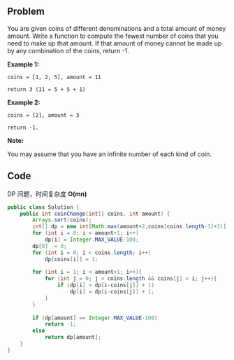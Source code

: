 ## Problem
You are given coins of different denominations and a total amount of money amount. Write a function to compute the fewest number of coins that you need to make up that amount. If that amount of money cannot be made up by any combination of the coins, return -1.

**Example 1:**

`coins = [1, 2, 5], amount = 11`

`return 3 (11 = 5 + 5 + 1)`

**Example 2:**

`coins = [2], amount = 3`

`return -1.`

**Note:**

You may assume that you have an infinite number of each kind of coin.

## Code
DP 问题，时间复杂度 **O(mn)**
```java
public class Solution {
    public int coinChange(int[] coins, int amount) {
        Arrays.sort(coins);
        int[] dp = new int[Math.max(amount+2,coins[coins.length-1]+2)];
        for (int i = 0; i < amount+1; i++)
            dp[i] = Integer.MAX_VALUE-100;
        dp[0]  = 0;
        for (int i = 0; i < coins.length; i++)
            dp[coins[i]] = 1;
        
        for (int i = 1; i < amount+1; i++){
            for (int j = 0; j < coins.length && coins[j] < i; j++){
                if (dp[i] > dp[i-coins[j]] + 1)
                    dp[i] = dp[i-coins[j]] + 1;
            }
        }
        
        if (dp[amount] == Integer.MAX_VALUE-100)
            return -1;
        else
            return dp[amount];
    }
}
```
